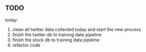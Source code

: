 ## TODO
today:
1. clean all twitter data collected today and start the new process
2. finish the twitter db to training data pipeline
3. finish the stock db to training data pipeline
4. refactor code